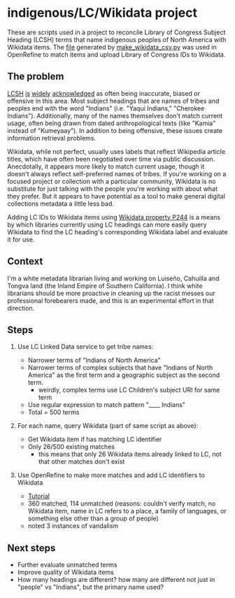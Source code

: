 # indigenous/LC/Wikidata project

These are scripts used in a project to reconcile Library of Congress Subject Heading (LCSH) terms that name indigenous peoples of North America with Wikidata items. The [file](https://github.com/ngeraci/indigenous-lc-wikidata/blob/master/data/lcsh_wikidata.csv) generated by [make_wikidata_csv.py](https://github.com/ngeraci/indigenous-lc-wikidata/blob/master/make_wikidata_csv.py) was used in OpenRefine to match items and upload Library of Congress IDs to Wikidata.

## The problem
[LCSH](https://commons.pacificu.edu/libfac/6/) [is](https://harvest.usask.ca/handle/10388/383) [widely](https://www.tandfonline.com/doi/abs/10.1080/01639374.2017.1382641?journalCode=wccq20) [acknowledged](https://www.tandfonline.com/doi/abs/10.1080/01639374.2015.1010113?casa_token=fi3nnxjroSQAAAAA:V_S7Zbjauo3MDanEFDIhf-RiJs52EN0mzMdIoa3RUveLk0_2xsqXrRq2CYQPOwmOf895p5jq_K3sZQ]) as often being inaccurate, biased or offensive in this area. Most subject headings that are names of tribes and peoples end with the word "Indians" (i.e. "Yaqui Indians," "Cherokee Indians"). Additionally, many of the names themselves don't match current usage, often being drawn from dated anthropological texts (like "Kamia" instead of "Kumeyaay"). In addition to being offensive, these issues create information retrieval problems.

Wikidata, while not perfect, usually uses labels that reflect Wikipedia article titles, which have often been negotiated over time via public discussion. Anecdotally, it appears more likely to match current usage, though it doesn't always reflect self-preferred names of tribes. If you're working on a focused project or collection with a particular community, Wikidata is no substitute for just talking with the people you're working with about what they prefer. But it appears to have potential as a tool to make general digital collections metadata a little less bad.

Adding LC IDs to Wikidata items using [Wikidata property P244](https://www.wikidata.org/wiki/Property:P244) is a means by which libraries currently using LC headings can more easily query Wikidata to find the LC heading's corresponding Wikidata label and evaluate it for use.

## Context
I'm a white metadata librarian living and working on Luiseño, Cahuilla and Tongva land (the Inland Empire of Southern California). I think white librarians should be more proactive in cleaning up the racist messes our professional forebearers made, and this is an experimental effort in that direction.  

## Steps
1. Use LC Linked Data service to get tribe names:
	* Narrower terms of "Indians of North America"
	* Narrower terms of complex subjects that have "Indians of North America"
	as the first term and a geographic subject as the second term.
		* weirdly, complex terms use LC Children's subject URI for same term
	* Use regular expression to match pattern "____ Indians"
	* Total = 500 terms

2. For each name, query Wikidata (part of same script as above):
	* Get Wikidata item if has matching LC identifier
	* Only 26/500 existing matches
		* this means that only 26 Wikidata items already linked to LC, not that other matches don't exist

3. Use OpenRefine to make more matches and add LC identifiers to Wikidata
	* [Tutorial](https://www.wikidata.org/wiki/Wikidata:Tools/OpenRefine/Editing/Tutorials/Video)
	* 360 matched, 114 unmatched (reasons: couldn't verify match,
	no Wikidata item, name in LC refers to a place, a family of languages, or something else other than a group of people)
	* noted 3 instances of vandalism

## Next steps
* Further evaluate unmatched terms
* Improve quality of Wikidata items
* How many headings are different? how many are different not just in "people" vs "Indians", but the primary name used?